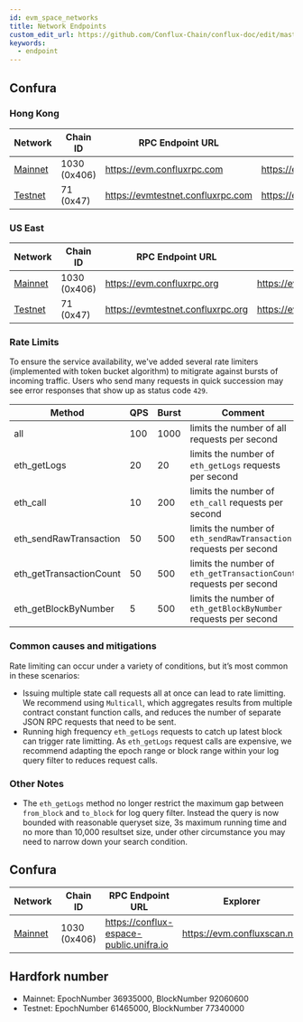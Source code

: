 ```yaml
---
id: evm_space_networks
title: Network Endpoints
custom_edit_url: https://github.com/Conflux-Chain/conflux-doc/edit/master/docs/EVM-Space/networks.md
keywords:
  - endpoint
---
```


## Confura

### Hong Kong

Network  | Chain ID                | RPC Endpoint URL | Explorer 
-------- | ----------------------- | ------------ |------------ 
[Mainnet](#mainnet) | 1030 (0x406) | <https://evm.confluxrpc.com> | <https://evm.confluxscan.net> 
[Testnet](#testnet) | 71 (0x47) | <https://evmtestnet.confluxrpc.com> | <https://evmtestnet.confluxscan.net> 

### US East

Network  | Chain ID                | RPC Endpoint URL | Explorer 
-------- | ----------------------- | ------------ |------------ 
[Mainnet](#mainnet) | 1030 (0x406) | <https://evm.confluxrpc.org> | <https://evm.confluxscan.io> 
[Testnet](#testnet) | 71 (0x47) | <https://evmtestnet.confluxrpc.org> | <https://evmtestnet.confluxscan.io> 


### Rate Limits

To ensure the service availability, we've added several rate limiters (implemented with token bucket algorithm) to mitigrate against bursts of incoming traffic. Users who send many requests in quick succession may see error responses that show up as status code `429`.

| Method | QPS | Burst | Comment |
| -------- | -------- | --------| -------- |
| all | 100 | 1000 |  limits the number of all requests per second |
| eth_getLogs | 20 | 20 | limits the number of `eth_getLogs` requests per second |
| eth_call | 10 | 200 | limits the number of `eth_call` requests per second |
| eth_sendRawTransaction | 50 | 500 | limits the number of `eth_sendRawTransaction` requests per second |
| eth_getTransactionCount | 50 | 500 | limits the number of `eth_getTransactionCount` requests per second |
| eth_getBlockByNumber | 5 | 500 | limits the number of `eth_getBlockByNumber` requests per second |

### Common causes and mitigations

Rate limiting can occur under a variety of conditions, but it’s most common in these scenarios:

* Issuing multiple state call requests all at once can lead to rate limitting. We recommend using `Multicall`, which aggregates results from multiple contract constant function calls, and reduces the number of separate JSON RPC requests that need to be sent.
* Running high frequency `eth_getLogs` requests to catch up latest block can trigger rate limitting. As `eth_getLogs` request calls are expensive, we recommend adapting the epoch range or block range within your log query filter to reduces request calls.

### Other Notes

* The `eth_getLogs` method no longer restrict the maximum gap between `from_block` and `to_block` for log query filter. Instead the query is now bounded with reasonable queryset size, 3s maximum running time and no more than 10,000 resultset size, under other circumstance you may need to narrow down your search condition.

## Confura

Network  | Chain ID                | RPC Endpoint URL | Explorer 
-------- | ----------------------- | ------------ |------------ 
[Mainnet](#mainnet) | 1030 (0x406) | <https://conflux-espace-public.unifra.io> | <https://evm.confluxscan.net> 


## Hardfork number

* Mainnet: EpochNumber 36935000, BlockNumber 92060600
* Testnet: EpochNumber 61465000, BlockNumber 77340000


